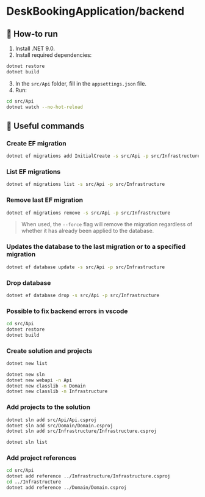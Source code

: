 # DeskBookingApplication/backend

## 🚀 How-to run

1. Install .NET 9.0.
2. Install required dependencies:

```sh
dotnet restore
dotnet build
```

3. In the `src/Api` folder, fill in the `appsettings.json` file.
4. Run:

```sh
cd src/Api
dotnet watch --no-hot-reload
```

## 💾 Useful commands

### Create EF migration

```sh
dotnet ef migrations add InitialCreate -s src/Api -p src/Infrastructure
```

### List EF migrations

```sh
dotnet ef migrations list -s src/Api -p src/Infrastructure
```

### Remove last EF migration

```sh
dotnet ef migrations remove -s src/Api -p src/Infrastructure
```

> When used, the `--force` flag will remove the migration regardless of whether it has already been applied to the database.

### Updates the database to the last migration or to a specified migration

```sh
dotnet ef database update -s src/Api -p src/Infrastructure
```

### Drop database

```sh
dotnet ef database drop -s src/Api -p src/Infrastructure
```

### Possible to fix backend errors in vscode

```sh
cd src/Api
dotnet restore
dotnet build
```

### Сreate solution and projects

```sh
dotnet new list

dotnet new sln
dotnet new webapi -n Api
dotnet new classlib -n Domain
dotnet new classlib -n Infrastructure
```

### Add projects to the solution

```sh
dotnet sln add src/Api/Api.csproj
dotnet sln add src/Domain/Domain.csproj
dotnet sln add src/Infrastructure/Infrastructure.csproj

dotnet sln list
```

### Add project references

```sh
cd src/Api
dotnet add reference ../Infrastructure/Infrastructure.csproj
cd ../Infrastructure
dotnet add reference ../Domain/Domain.csproj
```
